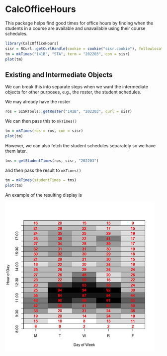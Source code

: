 # CalcOfficeHours

This package helps find good times for office hours by 
finding when the students in a course are available and unavailable using their
course schedules.


```r
library(CalcOfficeHours)
sisr = RCurl::getCurlHandle(cookie = cookie("sisr.cookie"), followlocation = TRUE, cookiejar = "")
tm = mkTimes("141B", "STA", term = "202203", con = sisr)
plot(tm)
```


## Existing and Intermediate Objects

We can break this into separate steps when we want the
intermediate objects for other purposes, e.g., the roster,
the student schedules.

We may already have the roster
```r
ros = SISRTools::getRoster("141B", "202203", curl = sisr)
```

We can then pass this to `mkTimes()`
```r
tm = mkTimes(ros = ros, con = sisr)
plot(tm)
```


However, we can also fetch the student schedules separately
so we have them later.
```r
tms = getStudentTimes(ros, sisr, "202203")
```
and then pass the result to `mkTimes()`
```r
tm = mkTimes(studentTimes = tms)
plot(tm)
```

An example of the resulting display is

![Sample](eg.png)


<!--
# ros = readRDS("roster.rds")
# tms = readRDS("tms.rds")
-->

